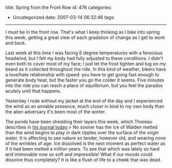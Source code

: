 title: Spring from the Front Row
id: 476
categories:
  - Uncategorized
date: 2007-03-14 06:32:46
tags:
---

I must be in the front row. That&#039;s what I keep thinking as I bike into spring this week, getting a great view of each gradation of change as I get to work and back. 

Last week at this time I was facing 6 degree temperatures with a ferocious headwind, but I felt my body had fully adjusted to these conditions. I didn&#039;t even both to cover most of my face; I just let the frost tighten and tug on my beard as it collected throughout the ride. In this kind of weather, bikers have a love/hate relationship with speed: you have to get going fast enough to generate body heat, but the faster you go the colder it seems.  Five minutes into the ride you can reach a place of equilibrium, but you feel the paradox acutely until that happens. 

Yesterday I rode without my jacket at the end of the day and I experienced the wind as an amiable presence, much closer in kind to my own body than the alien adversary it&#039;s been most of the winter. 

The ponds have been shedding their layers this week, which Thoreau describes in [his journal today](http://blogthoreau.blogspot.com/):> No sooner has the ice of Walden melted than the wind begins to play in dark ripples over the surface of the virgin water. It is affecting to see nature so tender, however old, and wearing none of the wrinkles of age. Ice dissolved is the next moment as perfect water as if it had been melted a million years. To see that which was lately so hard and immovable now so soft and impressible! What if our moods could dissolve thus completely? It is like a flush of life to a cheek that was dead.